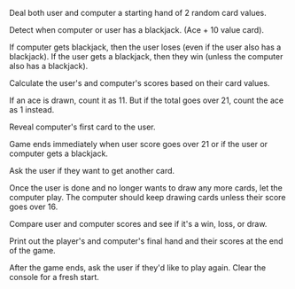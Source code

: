 	
Deal both user and computer a starting hand of 2 random card values.
	
Detect when computer or user has a blackjack. (Ace + 10 value card).

	
If computer gets blackjack, then the user loses (even if the user also has a blackjack). If the user gets a blackjack, then they win (unless the computer also has a blackjack).


	
Calculate the user's and computer's scores based on their card values.

	
If an ace is drawn, count it as 11. But if the total goes over 21, count the ace as 1 instead.

	
Reveal computer's first card to the user.


	
Game ends immediately when user score goes over 21 or if the user or computer gets a blackjack.

	
Ask the user if they want to get another card.


Once the user is done and no longer wants to draw any more cards, let the computer play. The computer should keep drawing cards unless their score goes over 16.


	
Compare user and computer scores and see if it's a win, loss, or draw.

	
Print out the player's and computer's final hand and their scores at the end of the game.


	
After the game ends, ask the user if they'd like to play again. Clear the console for a fresh start.
